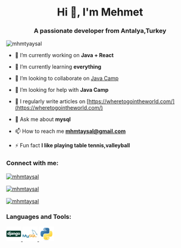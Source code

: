<h1 align="center">Hi 👋, I'm Mehmet</h1>
<h3 align="center">A passionate developer from Antalya,Turkey</h3>

<p align="left"> <img src="https://komarev.com/ghpvc/?username=mhmtyaysal&label=Profile%20views&color=0e75b6&style=flat" alt="mhmtyaysal" /> </p>

- 🔭 I’m currently working on **Java + React**

- 🌱 I’m currently learning **everything**

- 👯 I’m looking to collaborate on [Java Camp](https://www.kodlama.io/courses/enrolled/1332369)

- 🤝 I’m looking for help with **Java Camp**

- 📝 I regularly write articles on [https://wheretogointheworld.com/](https://wheretogointheworld.com/)

- 💬 Ask me about **mysql**

- 📫 How to reach me **mhmtaysal@gmail.com**

- ⚡ Fun fact **I like playing table tennis,valleyball**

<h3 align="left">Connect with me:</h3>
<p align="left">


<a href="https://linkedin.com/in/mhmtaysal" target="blank"><img align="center" src="https://camo.githubusercontent.com/a80d00f23720d0bc9f55481cfcd77ab79e141606829cf16ec43f8cacc7741e46/68747470733a2f2f696d672e736869656c64732e696f2f62616467652f4c696e6b6564496e2d3030373742353f7374796c653d666f722d7468652d6261646765266c6f676f3d6c696e6b6564696e266c6f676f436f6c6f723d7768697465" data-canonical-src="https://img.shields.io/badge/LinkedIn-0077B5?style=for-the-badge&amp;logo=linkedin&amp;logoColor=white"  alt="mhmtaysal" style="max-width:100%" /></a>


<a href="https://instagram.com/mhmtaysal" target="blank"><img align="center" src="https://camo.githubusercontent.com/b3d4671768bd0f9b6c8f410a25a96e0c5a4d135208d8910461e986f97e7985ab/68747470733a2f2f696d672e736869656c64732e696f2f62616467652f496e7374616772616d2d4534343035463f7374796c653d666f722d7468652d6261646765266c6f676f3d696e7374616772616d266c6f676f436f6c6f723d7768697465" data-canonical-src="https://img.shields.io/badge/Instagram-E4405F?style=for-the-badge&amp;logo=instagram&amp;logoColor=white" style="max-width:100%" alt="mhmtaysal" > </a>


<a href="https://discord.gg/eZFME7R9" target="blank"><img align="center" src="https://www.adl.org/sites/default/files/styles/cropped_img_md/public/2019-08/discord-logo.jpg?h=312fc7ac&amp;itok=VdtY_FWF" alt="mhmtaysal" height="30" width="120" /></a>
</p>

<h3 align="left">Languages and Tools:</h3>
<p align="left"> <a href="https://www.djangoproject.com/" target="_blank"> <img src="https://raw.githubusercontent.com/devicons/devicon/master/icons/django/django-original.svg" alt="django" width="40" height="40"/> </a> <a href="https://www.mysql.com/" target="_blank"> <img src="https://raw.githubusercontent.com/devicons/devicon/master/icons/mysql/mysql-original-wordmark.svg" alt="mysql" width="40" height="40"/> </a> <a href="https://www.python.org" target="_blank"> <img src="https://raw.githubusercontent.com/devicons/devicon/master/icons/python/python-original.svg" alt="python" width="40" height="40"/> </a> </p>
